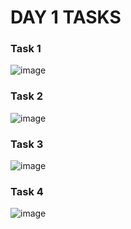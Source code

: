 # DAY 1 TASKS

### Task 1
![image](https://github.com/user-attachments/assets/0d2b14ec-7631-4791-8d38-47f55f21105b)


### Task 2
![image](https://github.com/user-attachments/assets/59a79f8d-d4ab-47dd-8d21-2c30d714febf)


### Task 3
![image](https://github.com/user-attachments/assets/1c621eb6-3d24-435f-8fbc-044b86a16915)


### Task 4
![image](https://github.com/user-attachments/assets/33977275-d457-492f-ac91-5a19dec57a95)

